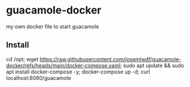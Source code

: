 # guacamole-docker
my own docker file to start guacamole


## Install
  cd /opt; wget https://raw.githubusercontent.com/josemlwdf/guacamole-docker/refs/heads/main/docker-compose.yaml; sudo apt update && sudo apt  install docker-compose -y; docker-compose up -d; curl localhost:8080/guacamole
